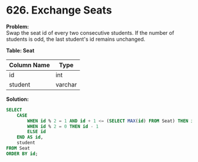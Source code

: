 # 626. Exchange Seats

**Problem:**  
Swap the seat id of every two consecutive students. If the number of students is odd, the last student's id remains unchanged.

**Table: Seat**

| Column Name | Type    |
|-------------|---------|
| id          | int     |
| student     | varchar |

**Solution:**

```sql
SELECT
    CASE
        WHEN id % 2 = 1 AND id + 1 <= (SELECT MAX(id) FROM Seat) THEN id + 1
        WHEN id % 2 = 0 THEN id - 1
        ELSE id
    END AS id,
    student
FROM Seat
ORDER BY id;
